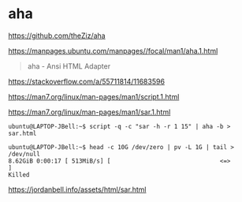 # aha

<https://github.com/theZiz/aha>

<https://manpages.ubuntu.com/manpages//focal/man1/aha.1.html>

>   aha - Ansi HTML Adapter

<https://stackoverflow.com/a/55711814/11683596>

<https://man7.org/linux/man-pages/man1/script.1.html>

<https://man7.org/linux/man-pages/man1/sar.1.html>

```console
ubuntu@LAPTOP-JBell:~$ script -q -c "sar -h -r 1 15" | aha -b > sar.html
```

```console
ubuntu@LAPTOP-JBell:~$ head -c 10G /dev/zero | pv -L 1G | tail > /dev/null
8.62GiB 0:00:17 [ 513MiB/s] [                               <=>                                                        ]
Killed
```

<https://jordanbell.info/assets/html/sar.html>
